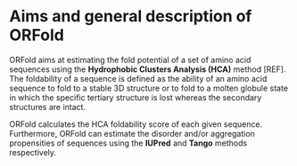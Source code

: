 # Aims and general description of ORFold

ORFold aims at estimating the fold potential of a set of amino acid sequences
using the **Hydrophobic Clusters Analysis (HCA)** method [REF]. 
The foldability of a sequence is defined as the ability of 
an amino acid sequence to fold to a stable 3D structure 
or to fold to a molten globule state in which the specific 
tertiary structure is lost whereas the secondary structures are intact.

ORFold calculates the HCA foldability score of each given sequence. 
Furthermore, ORFold can estimate the 
disorder and/or aggregation propensities of sequences using 
the **IUPred** and **Tango** methods respectively.



